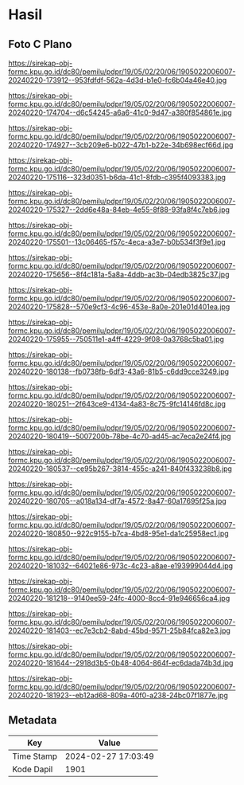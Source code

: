 # Hasil

## Foto C Plano

https://sirekap-obj-formc.kpu.go.id/dc80/pemilu/pdpr/19/05/02/20/06/1905022006007-20240220-173912--953fdfdf-562a-4d3d-b1e0-fc6b04a46e40.jpg

https://sirekap-obj-formc.kpu.go.id/dc80/pemilu/pdpr/19/05/02/20/06/1905022006007-20240220-174704--d6c54245-a6a6-41c0-9d47-a380f854861e.jpg

https://sirekap-obj-formc.kpu.go.id/dc80/pemilu/pdpr/19/05/02/20/06/1905022006007-20240220-174927--3cb209e6-b022-47b1-b22e-34b698ecf66d.jpg

https://sirekap-obj-formc.kpu.go.id/dc80/pemilu/pdpr/19/05/02/20/06/1905022006007-20240220-175116--323d0351-b6da-41c1-8fdb-c395f4093383.jpg

https://sirekap-obj-formc.kpu.go.id/dc80/pemilu/pdpr/19/05/02/20/06/1905022006007-20240220-175327--2dd6e48a-84eb-4e55-8f88-93fa8f4c7eb6.jpg

https://sirekap-obj-formc.kpu.go.id/dc80/pemilu/pdpr/19/05/02/20/06/1905022006007-20240220-175501--13c06465-f57c-4eca-a3e7-b0b534f3f9e1.jpg

https://sirekap-obj-formc.kpu.go.id/dc80/pemilu/pdpr/19/05/02/20/06/1905022006007-20240220-175656--8f4c181a-5a8a-4ddb-ac3b-04edb3825c37.jpg

https://sirekap-obj-formc.kpu.go.id/dc80/pemilu/pdpr/19/05/02/20/06/1905022006007-20240220-175828--570e9cf3-4c96-453e-8a0e-201e01d401ea.jpg

https://sirekap-obj-formc.kpu.go.id/dc80/pemilu/pdpr/19/05/02/20/06/1905022006007-20240220-175955--750511e1-a4ff-4229-9f08-0a3768c5ba01.jpg

https://sirekap-obj-formc.kpu.go.id/dc80/pemilu/pdpr/19/05/02/20/06/1905022006007-20240220-180138--fb0738fb-6df3-43a6-81b5-c6dd9cce3249.jpg

https://sirekap-obj-formc.kpu.go.id/dc80/pemilu/pdpr/19/05/02/20/06/1905022006007-20240220-180251--2f643ce9-4134-4a83-8c75-9fc14146fd8c.jpg

https://sirekap-obj-formc.kpu.go.id/dc80/pemilu/pdpr/19/05/02/20/06/1905022006007-20240220-180419--5007200b-78be-4c70-ad45-ac7eca2e24f4.jpg

https://sirekap-obj-formc.kpu.go.id/dc80/pemilu/pdpr/19/05/02/20/06/1905022006007-20240220-180537--ce95b267-3814-455c-a241-840f433238b8.jpg

https://sirekap-obj-formc.kpu.go.id/dc80/pemilu/pdpr/19/05/02/20/06/1905022006007-20240220-180705--a018a134-df7a-4572-8a47-60a17695f25a.jpg

https://sirekap-obj-formc.kpu.go.id/dc80/pemilu/pdpr/19/05/02/20/06/1905022006007-20240220-180850--922c9155-b7ca-4bd8-95e1-da1c25958ec1.jpg

https://sirekap-obj-formc.kpu.go.id/dc80/pemilu/pdpr/19/05/02/20/06/1905022006007-20240220-181032--64021e86-973c-4c23-a8ae-e193999044d4.jpg

https://sirekap-obj-formc.kpu.go.id/dc80/pemilu/pdpr/19/05/02/20/06/1905022006007-20240220-181218--9140ee59-24fc-4000-8cc4-91e946656ca4.jpg

https://sirekap-obj-formc.kpu.go.id/dc80/pemilu/pdpr/19/05/02/20/06/1905022006007-20240220-181403--ec7e3cb2-8abd-45bd-9571-25b84fca82e3.jpg

https://sirekap-obj-formc.kpu.go.id/dc80/pemilu/pdpr/19/05/02/20/06/1905022006007-20240220-181644--2918d3b5-0b48-4064-864f-ec6dada74b3d.jpg

https://sirekap-obj-formc.kpu.go.id/dc80/pemilu/pdpr/19/05/02/20/06/1905022006007-20240220-181923--eb12ad68-809a-40f0-a238-24bc07f1877e.jpg


## Metadata

| Key        | Value               |
| ---------- | ------------------- |
| Time Stamp | 2024-02-27 17:03:49 |
| Kode Dapil | 1901                |



